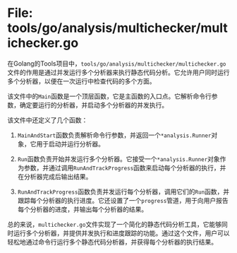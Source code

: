 # File: tools/go/analysis/multichecker/multichecker.go

在Golang的Tools项目中，`tools/go/analysis/multichecker/multichecker.go`文件的作用是通过并发运行多个分析器来执行静态代码分析。它允许用户同时运行多个分析器，以便在一次运行中检查代码的多个方面。

该文件中的`Main`函数是一个顶层函数，它是主函数的入口点。它解析命令行参数，确定要运行的分析器，并启动多个分析器的并发执行。

该文件中还定义了几个函数：

1. `MainAndStart`函数负责解析命令行参数，并返回一个`*analysis.Runner`对象，它用于启动并运行分析器。

2. `Run`函数负责开始并发运行多个分析器。它接受一个`*analysis.Runner`对象作为参数，并通过调用`RunAndTrackProgress`函数来启动每个分析器的执行，并在分析器完成后输出结果。

3. `RunAndTrackProgress`函数负责并发运行每个分析器，调用它们的`Run`函数，并跟踪每个分析器的执行进度。它还设置了一个`progress`管道，用于向用户报告每个分析器的进度，并输出每个分析器的结果。

总的来说，`multichecker.go`文件实现了一个简化的静态代码分析工具，它能够同时运行多个分析器，并提供并发执行和进度跟踪的功能。通过这个文件，用户可以轻松地通过命令行运行多个静态代码分析器，并获得每个分析器的执行结果。

